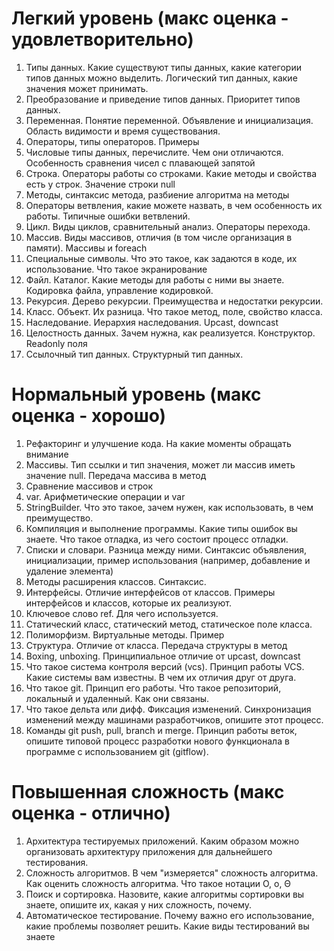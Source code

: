 # Легкий уровень (макс оценка - удовлетворительно)
1. Типы данных. Какие существуют типы данных, какие категории типов данных можно выделить. Логический тип данных, какие значения может принимать.
1. Преобразование и приведение типов данных. Приоритет типов данных.
1. Переменная. Понятие переменной. Объявление и инициализация. Область видимости и время существования.
1. Операторы, типы операторов. Примеры
1. Числовые типы данных, перечислите. Чем они отличаются. Особенность сравнения чисел с плавающей запятой
1. Строка. Операторы работы со строками. Какие методы и свойства есть у строк. Значение строки null
1. Методы, синтаксис метода, разбиение алгоритма на методы
1. Операторы ветвления, какие можете назвать, в чем особенность их работы. Типичные ошибки ветвлений.
1. Цикл. Виды циклов, сравнительный анализ. Операторы перехода.
1. Массив. Виды массивов, отличия (в том числе организация в памяти). Массивы и foreach
1. Специальные символы. Что это такое, как задаются в коде, их использование. Что такое экранирование
1. Файл. Каталог. Какие методы для работы с ними вы знаете. Кодировка файла, управление кодировкой.
1. Рекурсия. Дерево рекурсии. Преимущества и недостатки рекурсии.
1. Класс. Объект. Их разница. Что такое метод, поле, свойство класса.
1. Наследование. Иерархия наследования. Upcast, downcast
1. Целостность данных. Зачем нужна, как реализуется. Конструктор. Readonly поля
1. Ссылочный тип данных. Структурный тип данных.

# Нормальный уровень (макс оценка - хорошо)
1. Рефакторинг и улучшение кода. На какие моменты обращать внимание
1. Массивы. Тип ссылки и тип значения, может ли массив иметь значение null. Передача массива в метод
1. Сравнение массивов и строк
1. var. Арифметические операции и var
1. StringBuilder. Что это такое, зачем нужен, как использовать, в чем преимущество.
1. Компиляция и выполнение программы. Какие типы ошибок вы знаете. Что такое отладка, из чего состоит процесс отладки.
1. Списки и словари. Разница между ними. Синтаксис объявления, инициализации, пример использования (например, добавление и удаление элемента)
1. Методы расширения классов. Синтаксис.
1. Интерфейсы. Отличие интерфейсов от классов. Примеры интерфейсов и классов, которые их реализуют.
1. Ключевое слово ref. Для чего используется.
1. Статический класс, статический метод, статическое поле класса.
1. Полиморфизм. Виртуальные методы. Пример
1. Структура. Отличие от класса. Передача структуры в метод
1. Boxing, unboxing. Принципиальное отличие от upcast, downcast
1. Что такое система контроля версий (vcs). Принцип работы VCS. Какие системы вам известны. В чем их отличия друг от друга.
1. Что такое git. Принцип его работы. Что такое репозиторий, локальный и удаленный. Как они связаны.
2. Что такое дельта или дифф. Фиксация изменений. Синхронизация изменений между машинами разработчиков, опишите этот процесс.
3. Команды git push, pull, branch и merge. Принцип работы веток, опишите типовой процесс разработки нового функционала в программе с использованием git (gitflow).

# Повышенная сложность (макс оценка - отлично)
1. Архитектура тестируемых приложений. Каким образом можно организовать архитектуру приложения для дальнейшего тестирования.
1. Сложность алгоритмов. В чем "измеряется" сложность алгоритма. Как оценить сложность алгоритма. Что такое нотации O, o, Θ
1. Поиск и сортировка. Назовите, какие алгоритмы сортировки вы знаете, опишите их, какая у них сложность, почему.
1. Автоматическое тестирование. Почему важно его использование, какие проблемы позволяет решить. Какие виды тестирований вы знаете
